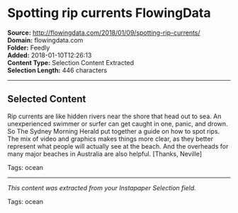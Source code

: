 # Spotting rip currents FlowingData

**Source:** http://flowingdata.com/2018/01/09/spotting-rip-currents/  
**Domain:** flowingdata.com  
**Folder:** Feedly  
**Added:** 2018-01-10T12:26:13  
**Content Type:** Selection Content Extracted  
**Selection Length:** 446 characters  


---

## Selected Content

Rip currents are like hidden rivers near the shore that head out to sea. An unexperienced swimmer or surfer can get caught in one, panic, and drown. So The Sydney Morning Herald put together a guide on how to spot rips. The mix of video and graphics makes things more clear, as they better represent what people will actually see at the beach. And the overheads for many major beaches in Australia are also helpful. [Thanks, Neville]

Tags: ocean

---

*This content was extracted from your Instapaper Selection field.*

Tags: ocean
